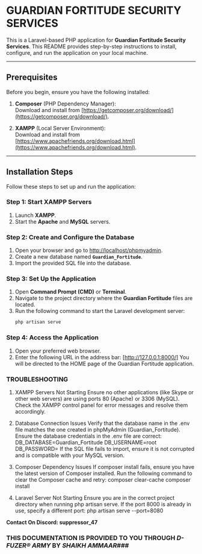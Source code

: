 # GUARDIAN FORTITUDE SECURITY SERVICES

This is a Laravel-based PHP application for **Guardian Fortitude Security Services**. This README provides step-by-step instructions to install, configure, and run the application on your local machine.

---

## Prerequisites

Before you begin, ensure you have the following installed:

1. **Composer** (PHP Dependency Manager):  
   Download and install from [https://getcomposer.org/download/](https://getcomposer.org/download/).

2. **XAMPP** (Local Server Environment):  
   Download and install from [https://www.apachefriends.org/download.html](https://www.apachefriends.org/download.html).

---

## Installation Steps

Follow these steps to set up and run the application:

### Step 1: Start XAMPP Servers
1. Launch **XAMPP**.
2. Start the **Apache** and **MySQL** servers.

### Step 2: Create and Configure the Database
1. Open your browser and go to [http://localhost/phpmyadmin](http://localhost/phpmyadmin).
2. Create a new database named **`Guardian_Fortitude`**.
3. Import the provided SQL file into the database.

### Step 3: Set Up the Application
1. Open **Command Prompt (CMD)** or **Terminal**.
2. Navigate to the project directory where the **Guardian Fortitude** files are located.
3. Run the following command to start the Laravel development server:
   ```bash
   php artisan serve

### Step 4: Access the Application
1. Open your preferred web browser.
2. Enter the following URL in the address bar: [http://127.0.0.1:8000/]
You will be directed to the HOME page of the Guardian Fortitude application.

### TROUBLESHOOTING
1. XAMPP Servers Not Starting
Ensure no other applications (like Skype or other web servers) are using ports 80 (Apache) or 3306 (MySQL).
Check the XAMPP control panel for error messages and resolve them accordingly.

2. Database Connection Issues
Verify that the database name in the .env file matches the one created in phpMyAdmin (Guardian_Fortitude).
Ensure the database credentials in the .env file are correct:
DB_DATABASE=Guardian_Fortitude
DB_USERNAME=root
DB_PASSWORD=
If the SQL file fails to import, ensure it is not corrupted and is compatible with your MySQL version.

3. Composer Dependency Issues
If composer install fails, ensure you have the latest version of Composer installed.
Run the following command to clear the Composer cache and retry:
composer clear-cache
composer install

4. Laravel Server Not Starting
Ensure you are in the correct project directory when running php artisan serve.
If the port 8000 is already in use, specify a different port: php artisan serve --port=8080

**Contact On Discord: suppressor_47**
### THIS DOCUMENTATION IS PROVIDED TO YOU THROUGH *D-FUZER® ARMY* BY *SHAIKH AMMAAR*###